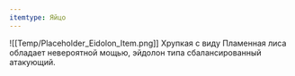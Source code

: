 ```yaml
---
itemtype: Яйцо
---
```

![[Temp/Placeholder_Eidolon_Item.png]]
Хрупкая с виду Пламенная лиса обладает невероятной мощью, эйдолон типа сбалансированный атакующий.
